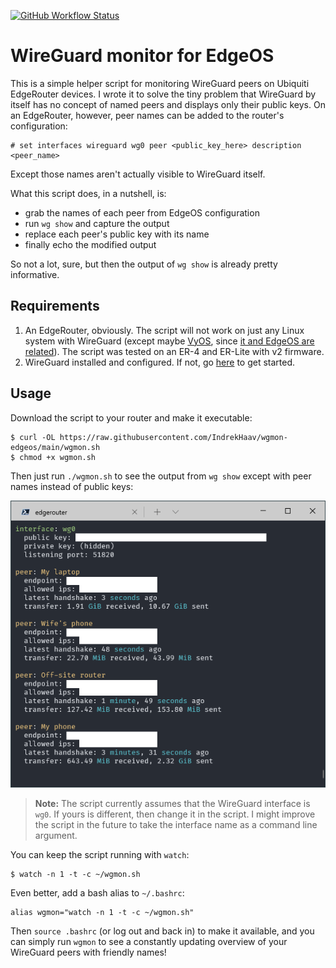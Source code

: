 [![GitHub Workflow Status](https://img.shields.io/github/workflow/status/IndrekHaav/wgmon-edgeos/lint?label=lint)](https://github.com/IndrekHaav/wgmon-edgeos/actions/workflows/lint.yml)

# WireGuard monitor for EdgeOS

This is a simple helper script for monitoring WireGuard peers on Ubiquiti EdgeRouter devices. I wrote it to solve the tiny problem that WireGuard by itself has no concept of named peers and displays only their public keys. On an EdgeRouter, however, peer names can be added to the router's configuration:

```
# set interfaces wireguard wg0 peer <public_key_here> description <peer_name>
```

Except those names aren't actually visible to WireGuard itself.

What this script does, in a nutshell, is:
 - grab the names of each peer from EdgeOS configuration
 - run `wg show` and capture the output
 - replace each peer's public key with its name
 - finally echo the modified output

So not a lot, sure, but then the output of `wg show` is already pretty informative.

## Requirements

 1. An EdgeRouter, obviously. The script will not work on just any Linux system with WireGuard (except maybe [VyOS](https://vyos.io/), since [it and EdgeOS are related](https://blog.vyos.io/versions-mystery-revealed)). The script was tested on an ER-4 and ER-Lite with v2 firmware.
 2. WireGuard installed and configured. If not, go [here](https://github.com/WireGuard/wireguard-vyatta-ubnt) to get started.

## Usage

Download the script to your router and make it executable:

```shell
$ curl -OL https://raw.githubusercontent.com/IndrekHaav/wgmon-edgeos/main/wgmon.sh
$ chmod +x wgmon.sh
```

Then just run `./wgmon.sh` to see the output from `wg show` except with peer names instead of public keys:

![Screenshot](https://raw.githubusercontent.com/IndrekHaav/wgmon-edgeos/main/screenshot.png)

> **Note:** The script currently assumes that the WireGuard interface is `wg0`. If yours is different, then change it in the script. I might improve the script in the future to take the interface name as a command line argument.

You can keep the script running with `watch`:

```shell
$ watch -n 1 -t -c ~/wgmon.sh
```

Even better, add a bash alias to `~/.bashrc`:

```
alias wgmon="watch -n 1 -t -c ~/wgmon.sh"
```

Then `source .bashrc` (or log out and back in) to make it available, and you can simply run `wgmon` to see a constantly updating overview of your WireGuard peers with friendly names!
